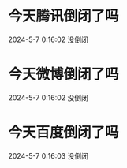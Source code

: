 # 今天腾讯倒闭了吗

2024-5-7 0:16:02 没倒闭

# 今天微博倒闭了吗

2024-5-7 0:16:02 没倒闭

# 今天百度倒闭了吗

2024-5-7 0:16:03 没倒闭

